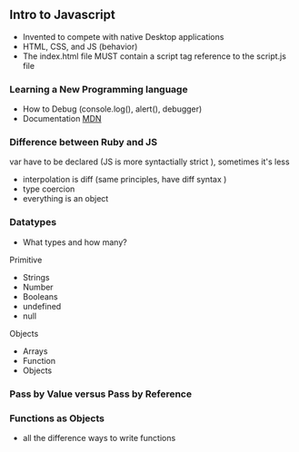 ## Intro to Javascript

- Invented to compete with native Desktop applications
- HTML, CSS, and JS (behavior)
- The index.html file MUST contain a script tag reference to the script.js file

### Learning a New Programming language

- How to Debug (console.log(), alert(), debugger)
- Documentation [MDN](<(https://developer.mozilla.org/en-US/)>)

### Difference between Ruby and JS

var have to be declared (JS is more syntactially strict ), sometimes it's less

- interpolation is diff (same principles, have diff syntax )
- type coercion
- everything is an object

### Datatypes

- What types and how many?

Primitive

- Strings
- Number
- Booleans
- undefined
- null

Objects

- Arrays
- Function
- Objects

### Pass by Value versus Pass by Reference

### Functions as Objects

- all the difference ways to write functions

